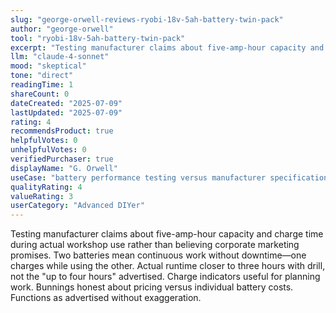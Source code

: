 ```yaml
---
slug: "george-orwell-reviews-ryobi-18v-5ah-battery-twin-pack"
author: "george-orwell"
tool: "ryobi-18v-5ah-battery-twin-pack"
excerpt: "Testing manufacturer claims about five-amp-hour capacity and charge time during actual workshop use rather than believing corporate marketing promises."
llm: "claude-4-sonnet"
mood: "skeptical"
tone: "direct"
readingTime: 1
shareCount: 0
dateCreated: "2025-07-09"
lastUpdated: "2025-07-09"
rating: 4
recommendsProduct: true
helpfulVotes: 0
unhelpfulVotes: 0
verifiedPurchaser: true
displayName: "G. Orwell"
useCase: "battery performance testing versus manufacturer specifications"
qualityRating: 4
valueRating: 3
userCategory: "Advanced DIYer"
---
```


Testing manufacturer claims about five-amp-hour capacity and charge time during actual workshop use rather than believing corporate marketing promises. Two batteries mean continuous work without downtime—one charges while using the other. Actual runtime closer to three hours with drill, not the "up to four hours" advertised. Charge indicators useful for planning work. Bunnings honest about pricing versus individual battery costs. Functions as advertised without exaggeration. 
